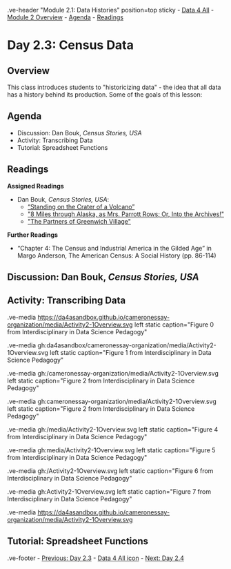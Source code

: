 .ve-header "Module 2.1: Data Histories" position=top sticky
    - [Data 4 All](https://data4all.com)
    - [Module 2 Overview](/module-2/)
    - [Agenda](#agenda)
    - [Readings](#readings) 

# Day 2.3: Census Data

## Overview

This class introduces students to "historicizing data" - the idea that all data has a history behind its production. Some of the goals of this lesson:

## Agenda

- Discussion: Dan Bouk, *Census Stories, USA*
- Activity: Transcribing Data
- Tutorial: Spreadsheet Functions

## Readings

**Assigned Readings**
- Dan Bouk, *Census Stories, USA*: 
    - [“Standing on the Crater of a Volcano”](https://censusstories.us/2020/07/27/disfranchisement.html)
    - ["8 Miles through Alaska, as Mrs. Parrott Rows; Or, Into the Archives!"](https://censusstories.us/2018/10/29/Alaska-paths.html)
    - ["The Partners of Greenwich Village"](https://censusstories.us/2018/07/03/partners.html) 

**Further Readings**
- “Chapter 4: The Census and Industrial America in the Gilded Age” in Margo Anderson, The American Census: A Social History (pp. 86-114)

## Discussion: Dan Bouk, *Census Stories, USA*

## Activity: Transcribing Data

.ve-media https://da4asandbox.github.io/cameronessay-organization/media/Activity2-1Overview.svg left static caption="Figure 0 from Interdisciplinary in Data Science Pedagogy"

<ve-media src="https://da4asandbox.github.io/cameronessay-organization/media/Activity2-1Overview.svg" caption="Figure 0 from Interdisciplinary in Data Science Pedagogy"></ve-media>

.ve-media gh:da4asandbox/cameronessay-organization/media/Activity2-1Overview.svg left static caption="Figure 1 from Interdisciplinary in Data Science Pedagogy"

<ve-media src="gh:da4asandbox/cameronessay-organization/media/Activity2-1Overview.svg" caption="Figure 1 from Interdisciplinary in Data Science Pedagogy"></ve-media>

.ve-media gh:/cameronessay-organization/media/Activity2-1Overview.svg left static caption="Figure 2 from Interdisciplinary in Data Science Pedagogy"

<ve-media src="gh:/cameronessay-organization/media/Activity2-1Overview.svg" caption="Figure 2 from Interdisciplinary in Data Science Pedagogy"></ve-media>

.ve-media gh:cameronessay-organization/media/Activity2-1Overview.svg left static caption="Figure 2 from Interdisciplinary in Data Science Pedagogy"

<ve-media src="gh:cameronessay-organization/media/Activity2-1Overview.svg" caption="Figure 3 from Interdisciplinary in Data Science Pedagogy"></ve-media>

.ve-media gh:/media/Activity2-1Overview.svg left static caption="Figure 4 from Interdisciplinary in Data Science Pedagogy"

<ve-media src="gh:/media/Activity2-1Overview.svg" caption="Figure 4 from Interdisciplinary in Data Science Pedagogy"></ve-media>

.ve-media gh:media/Activity2-1Overview.svg left static caption="Figure 5 from Interdisciplinary in Data Science Pedagogy"

<ve-media src="gh:media/Activity2-1Overview.svg" caption="Figure 5 from Interdisciplinary in Data Science Pedagogy"></ve-media>

.ve-media gh:/Activity2-1Overview.svg left static caption="Figure 6 from Interdisciplinary in Data Science Pedagogy"

<ve-media src="gh:/Activity2-1Overview.svg" caption="Figure 6 from Interdisciplinary in Data Science Pedagogy"></ve-media>

.ve-media gh:Activity2-1Overview.svg left static caption="Figure 7 from Interdisciplinary in Data Science Pedagogy"

<ve-media src="gh:Activity2-1Overview.svg" caption="Figure 7 from Interdisciplinary in Data Science Pedagogy"></ve-media>

.ve-media https://da4asandbox.github.io/cameronessay-organization/media/Activity2-1Overview.svg

## Tutorial: Spreadsheet Functions

.ve-footer
    - [Previous: Day 2.3](/module-2/2-3)
    - [Data 4 All icon](somelink)
    - [Next: Day 2.4](/module-2/2-4/)
